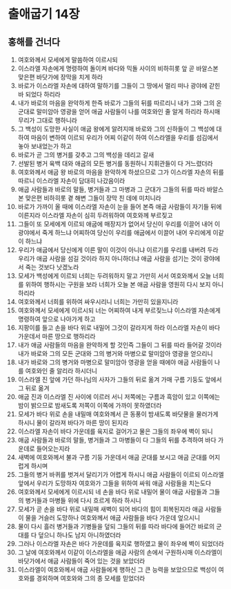 # 출애굽기 14장

## 홍해를 건너다
1. 여호와께서 모세에게 말씀하여 이르시되
2. 이스라엘 자손에게 명령하여 돌이켜 바다와 믹돌 사이의 비하히롯 앞 곧 바알스본 맞은편 바닷가에 장막을 치게 하라
3. 바로가 이스라엘 자손에 대하여 말하기를 그들이 그 땅에서 멀리 떠나 광야에 갇힌 바 되었다 하리라
4. 내가 바로의 마음을 완악하게 한즉 바로가 그들의 뒤를 따르리니 내가 그와 그의 온 군대로 말미암아 영광을 얻어 애굽 사람들이 나를 여호와인 줄 알게 하리라 하시매 무리가 그대로 행하니라
5. 그 백성이 도망한 사실이 애굽 왕에게 알려지매 바로와 그의 신하들이 그 백성에 대하여 마음이 변하여 이르되 우리가 어찌 이같이 하여 이스라엘을 우리를 섬김에서 놓아 보내었는가 하고
6. 바로가 곧 그의 병거를 갖추고 그의 백성을 데리고 갈새
7. 선발된 병거 육백 대와 애굽의 모든 병거를 동원하니 지휘관들이 다 거느렸더라
8. 여호와께서 애굽 왕 바로의 마음을 완악하게 하셨으므로 그가 이스라엘 자손의 뒤를 따르니 이스라엘 자손이 담대히 나갔음이라
9. 애굽 사람들과 바로의 말들, 병거들과 그 마병과 그 군대가 그들의 뒤를 따라 바알스본 맞은편 비하히롯 곁 해변 그들이 장막 친 데에 미치니라
10. 바로가 가까이 올 때에 이스라엘 자손이 눈을 들어 본즉 애굽 사람들이 자기들 뒤에 이른지라 이스라엘 자손이 심히 두려워하여 여호와께 부르짖고
11. 그들이 또 모세에게 이르되 애굽에 매장지가 없어서 당신이 우리를 이끌어 내어 이 광야에서 죽게 하느냐 어찌하여 당신이 우리를 애굽에서 이끌어 내어 우리에게 이같이 하느냐
12. 우리가 애굽에서 당신에게 이른 말이 이것이 아니냐 이르기를 우리를 내버려 두라 우리가 애굽 사람을 섬길 것이라 하지 아니하더냐 애굽 사람을 섬기는 것이 광야에서 죽는 것보다 낫겠노라
13. 모세가 백성에게 이르되 너희는 두려워하지 말고 가만히 서서 여호와께서 오늘 너희를 위하여 행하시는 구원을 보라 너희가 오늘 본 애굽 사람을 영원히 다시 보지 아니하리라
14. 여호와께서 너희를 위하여 싸우시리니 너희는 가만히 있을지니라
15. 여호와께서 모세에게 이르시되 너는 어찌하여 내게 부르짖느냐 이스라엘 자손에게 명령하여 앞으로 나아가게 하고
16. 지팡이를 들고 손을 바다 위로 내밀어 그것이 갈라지게 하라 이스라엘 자손이 바다 가운데서 마른 땅으로 행하리라
17. 내가 애굽 사람들의 마음을 완악하게 할 것인즉 그들이 그 뒤를 따라 들어갈 것이라 내가 바로와 그의 모든 군대와 그의 병거와 마병으로 말미암아 영광을 얻으리니
18. 내가 바로와 그의 병거와 마병으로 말미암아 영광을 얻을 때에야 애굽 사람들이 나를 여호와인 줄 알리라 하시더니
19. 이스라엘 진 앞에 가던 하나님의 사자가 그들의 뒤로 옮겨 가매 구름 기둥도 앞에서 그 뒤로 옮겨
20. 애굽 진과 이스라엘 진 사이에 이르러 서니 저쪽에는 구름과 흑암이 있고 이쪽에는 밤이 밝으므로 밤새도록 저쪽이 이쪽에 가까이 못하였더라
21. 모세가 바다 위로 손을 내밀매 여호와께서 큰 동풍이 밤새도록 바닷물을 물러가게 하시니 물이 갈라져 바다가 마른 땅이 된지라
22. 이스라엘 자손이 바다 가운데를 육지로 걸어가고 물은 그들의 좌우에 벽이 되니
23. 애굽 사람들과 바로의 말들, 병거들과 그 마병들이 다 그들의 뒤를 추격하여 바다 가운데로 들어오는지라
24. 새벽에 여호와께서 불과 구름 기둥 가운데서 애굽 군대를 보시고 애굽 군대를 어지럽게 하시며
25. 그들의 병거 바퀴를 벗겨서 달리기가 어렵게 하시니 애굽 사람들이 이르되 이스라엘 앞에서 우리가 도망하자 여호와가 그들을 위하여 싸워 애굽 사람들을 치는도다
26. 여호와께서 모세에게 이르시되 네 손을 바다 위로 내밀어 물이 애굽 사람들과 그들의 병거들과 마병들 위에 다시 흐르게 하라 하시니
27. 모세가 곧 손을 바다 위로 내밀매 새벽이 되어 바다의 힘이 회복된지라 애굽 사람들이 물을 거슬러 도망하나 여호와께서 애굽 사람들을 바다 가운데 엎으시니
28. 물이 다시 흘러 병거들과 기병들을 덮되 그들의 뒤를 따라 바다에 들어간 바로의 군대를 다 덮으니 하나도 남지 아니하였더라
29. 그러나 이스라엘 자손은 바다 가운데를 육지로 행하였고 물이 좌우에 벽이 되었더라
30. 그 날에 여호와께서 이같이 이스라엘을 애굽 사람의 손에서 구원하시매 이스라엘이 바닷가에서 애굽 사람들이 죽어 있는 것을 보았더라
31. 이스라엘이 여호와께서 애굽 사람들에게 행하신 그 큰 능력을 보았으므로 백성이 여호와를 경외하며 여호와와 그의 종 모세를 믿었더라